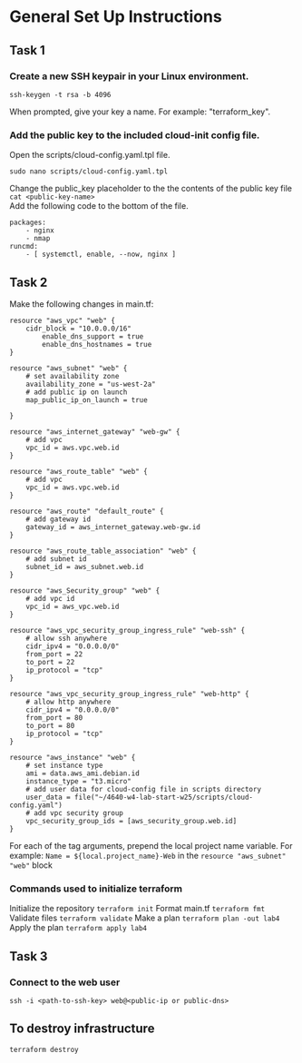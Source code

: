 # General Set Up Instructions
## Task 1
### Create a new SSH keypair in your Linux environment.
```
ssh-keygen -t rsa -b 4096
```
When prompted, give your key a name. For example: "terraform_key".  
### Add the public key to the included cloud-init config file.
Open the scripts/cloud-config.yaml.tpl file. 
```
sudo nano scripts/cloud-config.yaml.tpl
```
Change the public_key placeholder to the the contents of the public key file ```cat <public-key-name>``` <br>
Add the following code to the bottom of the file.
```
packages:
    - nginx
    - nmap
runcmd:
    - [ systemctl, enable, --now, nginx ]
```
## Task 2
Make the following changes in main.tf:
```
resource "aws_vpc" "web" {
    cidr_block = "10.0.0.0/16"
        enable_dns_support = true
        enable_dns_hostnames = true
}
```
```
resource "aws_subnet" "web" {
    # set availability zone
    availability_zone = "us-west-2a"
    # add public ip on launch
    map_public_ip_on_launch = true

}
```
```
resource "aws_internet_gateway" "web-gw" {
    # add vpc
    vpc_id = aws.vpc.web.id
}
```
```
resource "aws_route_table" "web" {
    # add vpc
    vpc_id = aws.vpc.web.id
}
```
```
resource "aws_route" "default_route" {
    # add gateway id
    gateway_id = aws_internet_gateway.web-gw.id
}
```
```
resource "aws_route_table_association" "web" {
    # add subnet id
    subnet_id = aws_subnet.web.id
}
```
```
resource "aws_Security_group" "web" {
    # add vpc id
    vpc_id = aws_vpc.web.id
}
```
```
resource "aws_vpc_security_group_ingress_rule" "web-ssh" {
    # allow ssh anywhere
    cidr_ipv4 = "0.0.0.0/0"
    from_port = 22
    to_port = 22
    ip_protocol = "tcp"
}
```
```
resource "aws_vpc_security_group_ingress_rule" "web-http" {
    # allow http anywhere
    cidr_ipv4 = "0.0.0.0/0"
    from_port = 80
    to_port = 80
    ip_protocol = "tcp"
}
```
```
resource "aws_instance" "web" {
    # set instance type
    ami = data.aws_ami.debian.id
    instance_type = "t3.micro"
    # add user data for cloud-config file in scripts directory
    user_data = file("~/4640-w4-lab-start-w25/scripts/cloud-config.yaml")
    # add vpc security group
    vpc_security_group_ids = [aws_security_group.web.id]
}
```
For each of the tag arguments, prepend the local project name variable. For example: ```Name = ${local.project_name}-Web``` in the ```resource "aws_subnet" "web"``` block
### Commands used to initialize terraform
Initialize the repository
```terraform init```
Format main.tf
```terraform fmt```
Validate files
```terraform validate```
Make a plan
```terraform plan -out lab4```
Apply the plan
```terraform apply lab4```
## Task 3
### Connect to the web user 
```ssh -i <path-to-ssh-key> web@<public-ip or public-dns>```

## To destroy infrastructure
```terraform destroy```